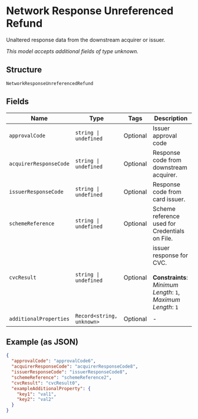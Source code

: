 
# Network Response Unreferenced Refund

Unaltered response data from the downstream acquirer or issuer.

*This model accepts additional fields of type unknown.*

## Structure

`NetworkResponseUnreferencedRefund`

## Fields

| Name | Type | Tags | Description |
|  --- | --- | --- | --- |
| `approvalCode` | `string \| undefined` | Optional | Issuer approval code |
| `acquirerResponseCode` | `string \| undefined` | Optional | Response code from downstream acquirer. |
| `issuerResponseCode` | `string \| undefined` | Optional | Response code from card issuer. |
| `schemeReference` | `string \| undefined` | Optional | Scheme reference used for Credentials on File. |
| `cvcResult` | `string \| undefined` | Optional | issuer response for CVC.<br><br>**Constraints**: *Minimum Length*: `1`, *Maximum Length*: `1` |
| `additionalProperties` | `Record<string, unknown>` | Optional | - |

## Example (as JSON)

```json
{
  "approvalCode": "approvalCode6",
  "acquirerResponseCode": "acquirerResponseCode8",
  "issuerResponseCode": "issuerResponseCode8",
  "schemeReference": "schemeReference2",
  "cvcResult": "cvcResult0",
  "exampleAdditionalProperty": {
    "key1": "val1",
    "key2": "val2"
  }
}
```

